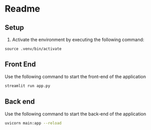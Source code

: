 # Readme 

## Setup 
1. Activate the environment by executing the following command:
```
source .venv/bin/activate
```


## Front End
Use the following command to start the front-end of the application
```bash
streamlit run app.py
```

## Back end

Use the following command to start the back-end of the application
```bash
uvicorn main:app --reload
```
